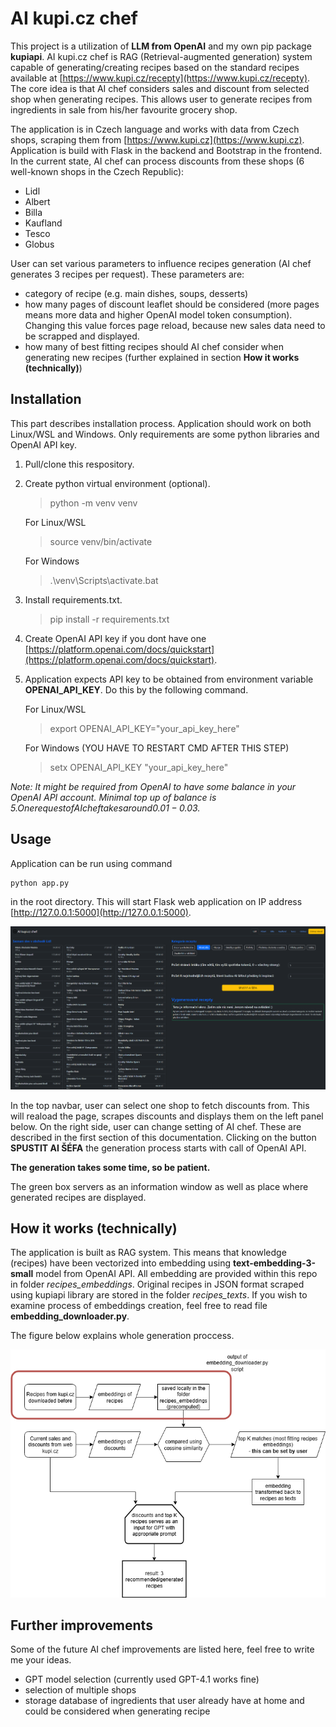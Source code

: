 # AI kupi.cz chef

This project is a utilization of **LLM from OpenAI** and my own pip package **kupiapi**. AI kupi.cz chef is RAG (Retrieval-augmented generation) system capable of generating/creating recipes based on the standard recipes available at [https://www.kupi.cz/recepty](https://www.kupi.cz/recepty). The core idea is that AI chef considers sales and discount from selected shop when generating recipes. This allows user to generate recipes from ingredients in sale from his/her favourite grocery shop. 

The application is in Czech language and works with data from Czech shops, scraping them from [https://www.kupi.cz](https://www.kupi.cz). Application is build with Flask in the backend and Bootstrap in the frontend.
In the current state, AI chef can process discounts from these shops (6 well-known shops in the Czech Republic):

- Lidl
- Albert
- Billa
- Kaufland
- Tesco
- Globus

User can set various parameters to influence recipes generation (AI chef generates 3 recipes per request). These parameters are:

- category of recipe (e.g. main dishes, soups, desserts)
- how many pages of discount leaflet should be considered (more pages means more data and higher OpenAI model token consumption). Changing this value forces page reload, because new sales data need to be scrapped and displayed.
- how many of best fitting recipes should AI chef consider when generating new recipes (further explained in section **How it works (technically)**) 

## Installation 

This part describes installation process. Application should work on both Linux/WSL and Windows. Only requirements are some python libraries and OpenAI API key.

1) Pull/clone this respository.
2) Create python virtual environment (optional).
    
    > python -m venv venv
    
    For Linux/WSL
    > source venv/bin/activate
    
    For Windows
    > .\venv\Scripts\activate.bat

3) Install requirements.txt.

    > pip install -r requirements.txt

4) Create OpenAI API key if you dont have one [https://platform.openai.com/docs/quickstart](https://platform.openai.com/docs/quickstart).

5) Application expects API key to be obtained from environment variable **OPENAI_API_KEY**. Do this by the following command.

    For Linux/WSL
    > export OPENAI_API_KEY="your_api_key_here"

    For Windows (YOU HAVE TO RESTART CMD AFTER THIS STEP)
    > setx OPENAI_API_KEY "your_api_key_here"

*Note: It might be required from OpenAI to have some balance in your OpenAI API account. Minimal top up of balance is 5$. One request of AI chef takes around 0.01-0.03$.*

## Usage

Application can be run using command 
    
    python app.py

in the root directory. This will start Flask web application on IP address [http://127.0.0.1:5000](http://127.0.0.1:5000).

![Gui image](img/gui.png "GUI example")

In the top navbar, user can select one shop to fetch discounts from. This will reaload the page, scrapes discounts and displays them on the left panel below. On the right side, user can change setting of AI chef. These are described in the first section of this documentation. Clicking on the button **SPUSTIT AI ŠÉFA** the generation process starts with call of OpenAI API. 

**The generation takes some time, so be patient.**

The green box servers as an information window as well as place where generated recipes are displayed.


## How it works (technically)

The application is built as RAG system. This means that knowledge (recipes) have been vectorized into embedding using **text-embedding-3-small** model from OpenAI API. All embedding are provided within this repo in folder *recipes_embeddings*. Original recipes in JSON format scraped using kupiapi library are stored in the folder *recipes_texts*. If you wish to examine process of embeddings creation, feel free to read file **embedding_downloader.py**.

The figure below explains whole generation proccess.

![Diagram of how it works](img/diagram.png "Diagram of how it works")

## Further improvements

Some of the future AI chef improvements are listed here, feel free to write me your ideas.

- GPT model selection (currently used GPT-4.1 works fine)
- selection of multiple shops
- storage database of ingredients that user already have at home and could be considered when generating recipe